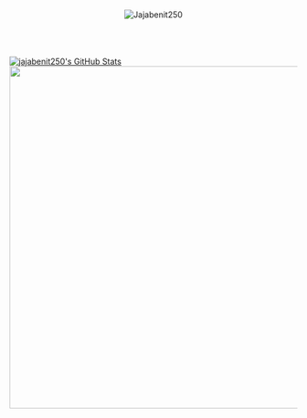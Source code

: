 
<br>

<p align="center"> <img src="https://komarev.com/ghpvc/?username=Jajabenit250&label=Profile%20views&color=0e75b6&style=flat" alt="Jajabenit250" /> </p>
<br>
<br>
<br>
  <a href="https://awesome-github-stats.azurewebsites.net/index.html??cardType=level&theme=dark">    <img  alt="jajabenit250's GitHub Stats" src="https://awesome-github-stats.azurewebsites.net/user-stats/jajabenit250?cardType=level&theme=dark" />  </a>

<img width="600" height="600" src="https://ionicabizau.github.io/github-profile-languages/api.html?jajabenit250" />

